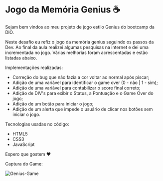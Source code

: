 # Jogo da Memória Genius :coffee:

Sejam bem vindos ao meu projeto de jogo estilo Genius do bootcamp da DIO.

Neste desafio eu refiz o jogo da memória genius seguindo os passos da Dev.
Ao final da aula realizei algumas pesquisas na internet e dei uma incrementada no jogo.
Várias melhorias foram acrescentadas e estão listadas abaixo.

Implementações realizadas:
 - Correção do bug que não fazia a cor voltar ao normal após piscar;
 - Adição de uma variável para identificar o game over (0 - não | 1 - sim);
 - Adição de uma variável para contabilizar o score final correto;
 - Adição de DIV's para exibir o Status, a Pontuação e o Game Over do jogo;
 - Adição de um botão para iniciar o jogo;
 - Adição de um alerta que impede o usuário de clicar nos botões sem iniciar o jogo.

Tecnologias usadas no código: 
 - HTML5
 - CSS3
 - JavaScript

Espero que gostem :heart:

Captura do Game:

![Genius-Game](https://user-images.githubusercontent.com/90817440/139168521-22288f45-ada8-4a18-ab88-55861aaf55a8.jpg)
